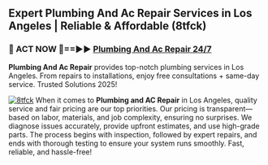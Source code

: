 ## Expert Plumbing And Ac Repair Services in Los Angeles | Reliable & Affordable (8tfck)  

<h3>🚿 ACT NOW 🌟==►► <a href="https://tinyurl.com/2ne6vx2x" rel="nofollow">Plumbing And Ac Repair 24/7</a></h3>

**Plumbing And Ac Repair** provides top-notch plumbing services in Los Angeles. From repairs to installations, enjoy free consultations + same-day service. Trusted Solutions 2025!

[![8tfck](https://i.imgur.com/4PFF4AK.jpeg)](https://tinyurl.com/2ne6vx2x)
When it comes to **Plumbing and AC Repair** in Los Angeles, quality service and fair pricing are our top priorities. Our pricing is transparent—based on labor, materials, and job complexity, ensuring no surprises. We diagnose issues accurately, provide upfront estimates, and use high-grade parts. The process begins with inspection, followed by expert repairs, and ends with thorough testing to ensure your system runs smoothly. Fast, reliable, and hassle-free!